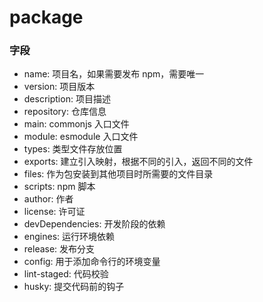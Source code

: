 # package

### 字段

- name: 项目名，如果需要发布 npm，需要唯一
- version: 项目版本
- description: 项目描述
- repository: 仓库信息
- main: commonjs 入口文件
- module: esmodule 入口文件
- types: 类型文件存放位置
- exports: 建立引入映射，根据不同的引入，返回不同的文件
- files: 作为包安装到其他项目时所需要的文件目录
- scripts: npm 脚本
- author: 作者
- license: 许可证
- devDependencies: 开发阶段的依赖
- engines: 运行环境依赖
- release: 发布分支
- config: 用于添加命令行的环境变量
- lint-staged: 代码校验
- husky: 提交代码前的钩子

